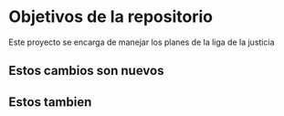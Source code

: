 # Objetivos de la repositorio

Este proyecto se encarga de manejar los planes de la liga de la justicia


## Estos cambios son nuevos
## Estos tambien